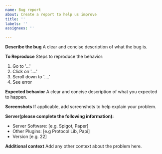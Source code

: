 ```yaml
---
name: Bug report
about: Create a report to help us improve
title: ''
labels: ''
assignees: ''

---
```


**Describe the bug**
A clear and concise description of what the bug is.

**To Reproduce**
Steps to reproduce the behavior:
1. Go to '...'
2. Click on '....'
3. Scroll down to '....'
4. See error

**Expected behavior**
A clear and concise description of what you expected to happen.

**Screenshots**
If applicable, add screenshots to help explain your problem.

**Server(please complete the following information):**
 - Server Software: [e.g. Spigot, Paper]
 - Other Plugins: [e.g Protocol Lib, Papi]
 - Version [e.g. 22]

**Additional context**
Add any other context about the problem here.
